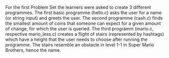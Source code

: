 For the first Problem Set the learners were asked to create 3 different programmes.
The first basic programme (hello.c) asks the user for a name (or string input) and greets the user.
The second programme (cash.c) finds the smallest amount of coins that someone can expect for a given amount of
change, for which the user is queried.
The third programm (mario.c, respective mario_less.c) creates a flight of stairs (represented by hashtags) which
have a height that the user needs to choose after running the programme. The stairs resemble an obstacle in level 1-1 in Super Mario Brothers,
hence the name.
